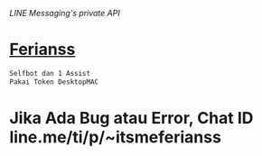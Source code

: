 *LINE Messaging's private API*

# [Ferianss](http://line.me/ti/p/~itsmeferianss)

```sh
Selfbot dan 1 Assist
Pakai Token DesktopMAC
```

# Jika Ada Bug atau Error, Chat ID line.me/ti/p/~itsmeferianss